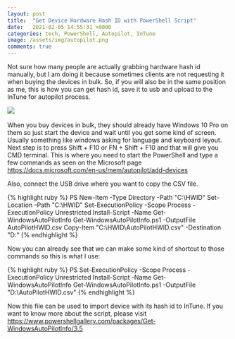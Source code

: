 ```yaml
---
layout: post
title:  "Get Device Hardware Hash ID with PowerShell Script"
date:   2021-02-05 14:55:31 +0000
categories: tech, PowerShell, Autopilot, InTune
image: /assets/img/autopilot.png
comments: true
---
```

Not sure how many people are actually grabbing hardware hash id manually, but I am doing it because sometimes clients are not requesting it when buying the devices in bulk. So, if you will also be in the same position as me, this is how you can get hash id, save it to usb and upload to the InTune for autopilot process.

<img src="{{ page.image }}">
<br><br>
When you buy devices in bulk, they should already have Windows 10 Pro on them so just start the device and wait until you get some kind of screen. Usually something like windows asking for language and keyboard leyout.
Next step is to press Shift + F10 or FN + Shift + F10 and that will give you CMD terminal. This is where you need to start the PowerShell and type a few commands as seen on the Microsoft page <a href="https://docs.microsoft.com/en-us/mem/autopilot/add-devices">https://docs.microsoft.com/en-us/mem/autopilot/add-devices </a>

Also, connect the USB drive where you want to copy the CSV file.


{% highlight ruby %}
PS
New-Item -Type Directory -Path "C:\HWID"
Set-Location -Path "C:\HWID"
Set-ExecutionPolicy -Scope Process -ExecutionPolicy Unrestricted
Install-Script -Name Get-WindowsAutoPilotInfo
Get-WindowsAutoPilotInfo.ps1 -OutputFile AutoPilotHWID.csv
Copy-Item "C:\HWID\AutoPilotHWID.csv" -Destination "D:\"
{% endhighlight %}

Now you can already see that we can make some kind of shortcut to those commands so this is what I use:

{% highlight ruby %}
PS
Set-ExecutionPolicy -Scope Process -ExecutionPolicy Unrestricted
Install-Script -Name Get-WindowsAutoPilotInfo
Get-WindowsAutoPilotInfo.ps1 -OutputFile "D:\AutoPilotHWID.csv"
{% endhighlight %}

Now this file can be used to import device with its hash id to InTune.
If you want to know more about the script, please visit <a href="https://www.powershellgallery.com/packages/Get-WindowsAutoPilotInfo/3.5">https://www.powershellgallery.com/packages/Get-WindowsAutoPilotInfo/3.5</a>